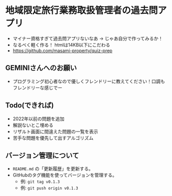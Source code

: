 # 地域限定旅行業務取扱管理者の過去問アプリ
- マイナー資格すぎて過去問アプリないなあ -> じゃあ自分で作ってみるか！
- なるべく軽く作る！ htmlは14KB以下にこだわる
- https://github.com/masami-property/quiz-prep

## GEMINIさんへのお願い
- プログラミング初心者なので優しくフレンドリーに教えてください！口調もフレンドリーな感じでー

## Todo(できれば)
- 2022年以前の問題を追加
- 解説ないとこ埋める
- リザルト画面に間違えた問題の一覧を表示
- 苦手な問題を優先して出すアルゴリズム

## バージョン管理について
- `README.md` の「更新履歴」を更新する。
- GitHubのタグ機能を使ってバージョンを管理する。
  - 例: `git tag v0.1.3`
  - 例: `git push origin v0.1.3`